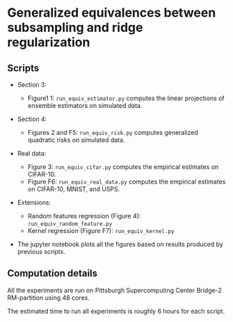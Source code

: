 # Generalized equivalences between subsampling and ridge regularization


## Scripts

- Section 3:
	- Figure1 1: `run_equiv_estimator.py` computes the linear projections of ensemble estimators on simulated data.

- Section 4:
	- Figures 2 and F5: `run_equiv_risk.py` computes generalized quadratic risks on simulated data.

- Real data:
	- Figure 3: `run_equiv_cifar.py` computes the empirical estimates on CIFAR-10.
	- Figure F6: `run_equiv_real_data.py` computes the empirical estimates on CIFAR-10, MNIST, and USPS.

- Extensions:
	- Random features regression (Figure 4): `run_equiv_random_feature.py`
	- Kernel regression (Figure F7): `run_equiv_kernel.py`


- The jupyter notebook plots all the figures based on results produced by previous scripts.

## Computation details

All the experiments are run on Pittsburgh Supercomputing Center Bridge-2 RM-partition using 48 cores.

The estimated time to run all experiments is roughly 6 hours for each script.

